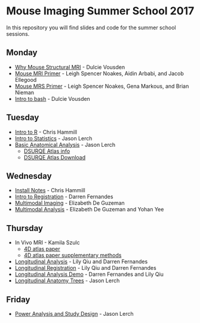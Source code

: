 # Mouse Imaging Summer School 2017

In this repository you will find slides and code for the
summer school sessions.

## Monday

- [Why Mouse Structural MRI](/summer_school2017/why_structural_MRI/why_structural_MRI_slides.html) - Dulcie Vousden
- [Mouse MRI Primer](/summer_school2017/Mouse_MRI_primer/) - Leigh Spencer Noakes, Aidin Arbabi, and Jacob Ellegood
- [Mouse MRS Primer](/summer_school2017/Mouse_MRS/) - Leigh Spencer Noakes, Gena Markous, and Brian Nieman
- [Intro to bash](/summer_school2017/intro_to_bash/intro_to_bash_slides20170821) - Dulcie Vousden

## Tuesday

- [Intro to R](/summer_school2017/intro_to_R/intro_to_r_slides20170816) - Chris Hammill
- [Intro to Statistics](/summer_school2017/intro_to_stats/basic-stats.html) - Jason Lerch
- [Basic Anatomical Analysis](/summer_school2017/basic_structural_analysis/intro-notebook.html) - Jason Lerch
  * [DSURQE Atlas info](https://wiki.mouseimaging.ca/display/MICePub/Mouse+Brain+Atlases)
  * [DSURQE Atlas Download](http://repo.mouseimaging.ca/repo/DSURQE_40micron/)

## Wednesday

- [Install Notes](/summer_school2017/install_notes/install_notes) - Chris Hammill
- [Intro to Registration](/summer_school2017/intro_to_registration/MISSregistration.pdf) - Darren Fernandes
- [Multimodal Imaging](/summer_school2017/multimodal_imaging/multimodalandquant.pdf) - Elizabeth De Guzeman
- [Multimodal Analysis](/summer_school2017/multimodal_analysis/multimodal_example.html) - Elizabeth De Guzeman and Yohan Yee 

## Thursday

- In Vivo MRI - Kamila Szulc
  * [4D atlas paper](/summer_school2017/in_vivo_MRI/16_4D_MEMRI_atlas_of_neonatal_FVB.pdf)
  * [4D atlas paper supplementary methods](/summer_school2017/in_vivo_MRI/4D_atlas_paper_methods.pdf)
- [Longitudinal Analysis](/summer_school2017/longitudinal_slides/MISS_Longitudinal_Analysis.pdf) - Lily Qiu and Darren Fernandes
- [Longitudinal Registration](/summer_school2017/longitudinal_slides/MISS_Longitudinal_Registration.pdf) - Lily Qiu and Darren Fernandes
- [Longitudinal Analysis Demo](https://github.com/Mouse-Imaging-Centre/summer_school2017/tree/master/longitudinal_analysis) - Darren Fernandes and Lily Qiu
- [Longitudinal Anatomy Trees](/summer_school2017/longitudinal_anatomy_trees/longitudinal_anatomy_trees.html) - Jason Lerch

## Friday

- [Power Analysis and Study Design](/summer_school2017/power_analysis/MISS-power-2017.pdf) - Jason Lerch
